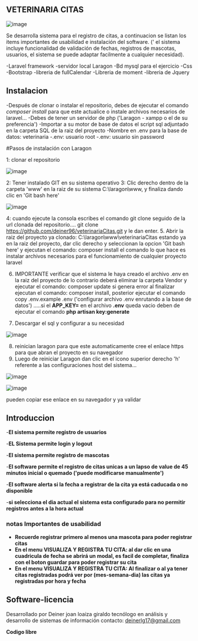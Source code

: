 ## VETERINARIA CITAS

![image](https://user-images.githubusercontent.com/124646372/218007488-fb2c02c3-abee-4a80-ae61-c8ea4578994e.png)


Se desarrolla sistema para el registro de citas, a continuacion se listan los items importantes de usabilidad e instalación del software. (' el sistema incluye funcionalidad de validación de fechas, registros de mascotas, usuarios, el sistema se puede adaptar facilmente a cualquier necesidad).

-Laravel framework
-servidor local Laragon
-Bd mysql para el ejercicio
-Css
-Bootstrap
-libreria de fullCalendar
-Libreria de moment
-libreria de Jquery


## Instalacion

-Después de clonar o instalar el repositorio, debes de ejecutar el comando *composer install* para que este actualice o instale archivos necesarios de laravel...
-Debes de tener un servidor de php ('Laragon - xampp o el de su preferencia')
-Importar a su motor de base de datos el script sql adjuntado en la carpeta SQL de la raiz del proyecto
-Nombre en .env para la base de datos: veterinaria
-.env: usuario root
-.env: usuario sin password

#Pasos de instalación con Laragon

1: clonar el repositorio

![image](https://user-images.githubusercontent.com/124646372/219443462-b329e305-9ae1-4d5b-ad2a-bb7069029151.png)


2: Tener instalado GIT en su sistema operativo
3: Clic derecho dentro de la carpeta 'www' en la raiz de su sistema C:\laragon\www, y finaliza dando clic en 'Git bash here'

![image](https://user-images.githubusercontent.com/124646372/219444054-3e2bcdac-f23f-40a0-ac6f-7dbd8916ed3d.png)

4: cuando ejecute la consola escribes el comando git clone seguido de la url clonada del repositorio.... git clone https://github.com/deiner96/veterinariaCitas.git  y le dan enter.
5. Abrir la raiz del proyecto ya clonado: C:\laragon\www\veterinariaCitas   estando ya en la raiz del proyecto, dar clic derecho y seleccionan la opcion 'Git bash here' y ejecutan el comando: composer install     el comando lo que hace es instalar archivos necesarios para el funcionamiento de cualquier proyecto laravel

6. IMPORTANTE verificar que el sistema le haya creado el archivo .env en la raiz del proyecto de lo contrario deberá eliminar la carpeta Vendor y ejecutar el comando: composer update  si genera error al finalizar ejecutan el comando: composer install, posterior  ejecutar el comando copy .env.example .env    ('configurar archivo .env enrutando a la base de datos') .....si el **APP_KEY=** en el archivo **.env** queda vacio deben de ejecutar el comando **php artisan key:generate**

7. Descargar el sql y configurar a su necesidad

![image](https://user-images.githubusercontent.com/124646372/219448679-cccbaffc-6ef7-46aa-8f3e-cf1c80d28c38.png)

8. reinician laragon para que este automaticamente cree el enlace https para que abran el proyecto en su navegador
9. Luego de reiniciar Laragon dan clic en el icono superior derecho 'h' referente a las configuraciones host del sistema...

![image](https://user-images.githubusercontent.com/124646372/219445810-c42edc8a-903f-46db-b82e-31b278114c85.png)

![image](https://user-images.githubusercontent.com/124646372/219445970-99ba9048-9d05-4422-8660-96f588365cb5.png)

pueden copiar ese enlace en su navegador y ya validar



## Introduccion

-**El sistema permite registro de usuarios**

-**EL Sistema permite login y logout**

-**El sistema permite registro de mascotas**

-**El software permite el registro de citas unicas a un lapso de value de 45 minutos inicial o quemado ('puede modificarse manualmente')**

-**El software alerta si la fecha a registrar de la cita ya está caducada o no disponible**

-**si selecciona el dia actual el sistema esta configurado para no permitir registros antes a la hora actual**


### notas Importantes de usabilidad

- **Recuerde registrar primero al menos una mascota para poder registrar citas**
- **En el menu VISUALIZA Y REGISTRA TU CITA: al dar clic en una cuadricula de fecha se abrirá un modal, es facil de completar, finaliza con el boton guardar para poder registrar su cita**
- **En el menu VISUALIZA Y REGISTRA TU CITA: Al finalizar o al ya tener citas registradas podrá ver por (mes-semana-dia) las citas ya registradas por hora y fecha**


## Software-licencia

Desarrollado por Deiner joan loaiza giraldo
tecnólogo en análisis y desarrollo de sistemas de información
contacto: deinerlg17@gmail.com

**Codigo libre**
